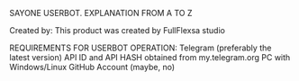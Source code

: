 SAYONE USERBOT. EXPLANATION FROM A TO Z

Created by: This product was created by FullFlexsa studio


REQUIREMENTS FOR USERBOT OPERATION:
Telegram (preferably the latest version)
API ID and API HASH obtained from my.telegram.org
PC with Windows/Linux
GitHub Account (maybe, no)
